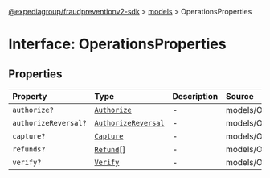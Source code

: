 [@expediagroup/fraudpreventionv2-sdk](../../index.md) > [models](../index.md) > OperationsProperties

# Interface: OperationsProperties

## Properties

| Property | Type | Description | Source |
| :------ | :------ | :------ | :------ |
| `authorize?` | [`Authorize`](../classes/Authorize.md) | - | models/Operations.ts:79 |
| `authorizeReversal?` | [`AuthorizeReversal`](../classes/AuthorizeReversal.md) | - | models/Operations.ts:80 |
| `capture?` | [`Capture`](../classes/Capture.md) | - | models/Operations.ts:81 |
| `refunds?` | [`Refund`](../classes/Refund.md)[] | - | models/Operations.ts:82 |
| `verify?` | [`Verify`](../classes/Verify.md) | - | models/Operations.ts:78 |

